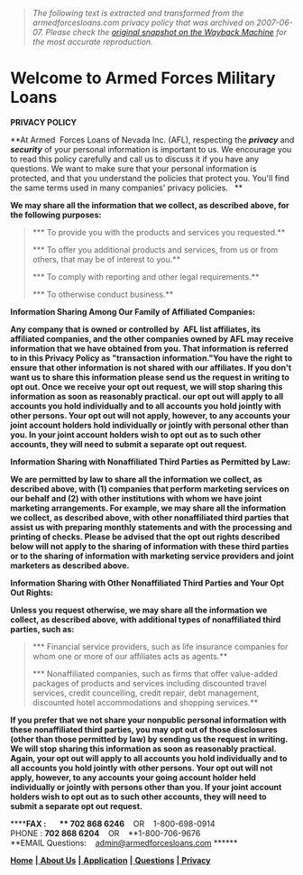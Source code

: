 > *The following text is extracted and transformed from the armedforcesloans.com privacy policy that was archived on 2007-06-07. Please check the [original snapshot on the Wayback Machine](https://web.archive.org/web/20070607143132id_/http%3A//www.armedforcesloans.com/privacy.htm) for the most accurate reproduction.*

# Welcome to Armed Forces Military Loans

  
**PRIVACY POLICY**    
  
**At Armed  Forces Loans of Nevada Inc. (AFL), respecting the ****_privacy_**** and ****_security_**** of your personal information is important to us. We encourage you to read this policy carefully and call us to discuss it if you have any questions. We want to make sure that your personal information is protected, and that you understand the policies that protect you. You'll find the same terms used in many companies' privacy policies.   **     


**We may share all the information that we collect, as described above, for the following purposes:**

> *** To provide you with the products and services you requested.**
> 
> *** To offer you additional products and services, from us or from others, that may be of interest to you.**
> 
> *** To comply with reporting and other legal requirements.**
> 
> *** To otherwise conduct business.**

**Information Sharing Among Our Family of Affiliated Companies:**

**Any company that is owned or controlled by  AFL list affiliates, its affiliated companies, and the other companies owned by AFL may receive information that we have obtained from you. That information is referred to in this Privacy Policy as "transaction information."You have the right to ensure that other information is not shared with our affiliates. If you don't want us to share this information please send us the request in writing to opt out. Once we receive your opt out request, we will stop sharing this information as soon as reasonably practical. our opt out will apply to all accounts you hold individually and to all accounts you hold jointly with other persons. Your opt out will not apply, however, to any accounts your joint account holders hold individually or jointly with personal other than you. In your joint account holders wish to opt out as to such other accounts, they will need to submit a separate opt out request.**

**Information Sharing with Nonaffiliated Third Parties as Permitted by Law:**

**We are permitted by law to share all the information we collect, as described above, with (1) companies that perform marketing services on our behalf and (2) with other institutions with whom we have joint marketing arrangements. For example, we may share all the information we collect, as described above, with other nonaffiliated third parties that assist us with preparing monthly statements and with the processing and printing of checks. Please be advised that the opt out rights described below will not apply to the sharing of information with these third parties or to the sharing of information with marketing service providers and joint marketers as described above.**

**Information Sharing with Other Nonaffiliated Third Parties and Your Opt Out Rights:**

**Unless you request otherwise, we may share all the information we collect, as described above, with additional types of nonaffiliated third parties, such as:**

> *** Financial service providers, such as life insurance companies for whom one or more of our affiliates acts as agents.**
> 
> *** Nonaffiliated companies, such as firms that offer value-added packages of products and services including discounted travel services, credit councelling, credit repair, debt management, discounted hotel accommodations and shopping services.**

**If you prefer that we not share your nonpublic personal information with these nonaffiliated third parties, you may opt out of those disclosures (other than those permitted by law) by sending us the request in writing. We will stop sharing this information as soon as reasonably practical. Again, your opt out will apply to all accounts you hold individually and to all accounts you hold jointly with other persons. Your opt out will not apply, however, to any accounts your going account holder held individually or jointly with persons other than you. If your joint account holders wish to opt out as to such other accounts, they will need to submit a separate opt out request.**

  
******FAX :       ** **702 868 6246****    OR    1-800-698-0914  
PHONE :  ****702 868 6204****    OR    **1-800-706-9676  
**EMAIL Questions:    [admin@armedforcesloans.com](mailto:admin@armedforcesloans.com) ******

[**Home**](https://web.archive.org/web/20070607143132id_/http%3A//www.armedforcesloans.com/index.htm) **|**[ **About Us**](https://web.archive.org/web/20070607143132id_/http%3A//www.armedforcesloans.com/aboutus.htm) **|**[ **Application**](https://www.armedforcesloans.com/application.asp) **|**[ **Questions**](https://web.archive.org/web/20070607143132id_/http%3A//www.armedforcesloans.com/questions.htm) **|**[ **Privacy**](https://web.archive.org/web/20070607143132id_/http%3A//www.armedforcesloans.com/privacy.htm)
